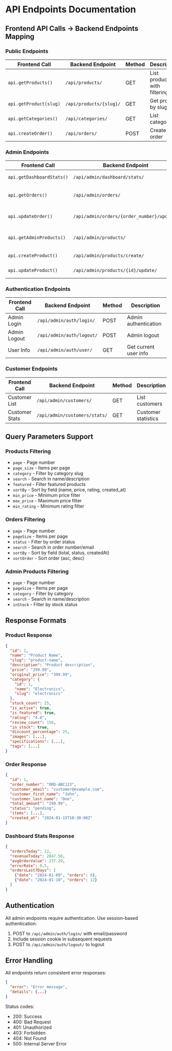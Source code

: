 # API Endpoints Documentation

## Frontend API Calls → Backend Endpoints Mapping

### Public Endpoints

| Frontend Call | Backend Endpoint | Method | Description |
|---------------|------------------|---------|-------------|
| `api.getProducts()` | `/api/products/` | GET | List products with filtering |
| `api.getProduct(slug)` | `/api/products/{slug}/` | GET | Get product by slug |
| `api.getCategories()` | `/api/categories/` | GET | List categories |
| `api.createOrder()` | `/api/orders/` | POST | Create new order |

### Admin Endpoints

| Frontend Call | Backend Endpoint | Method | Description |
|---------------|------------------|---------|-------------|
| `api.getDashboardStats()` | `/api/admin/dashboard/stats/` | GET | Dashboard statistics |
| `api.getOrders()` | `/api/admin/orders/` | GET | List orders with filtering |
| `api.updateOrder()` | `/api/admin/orders/{order_number}/update/` | PATCH | Update order status |
| `api.getAdminProducts()` | `/api/admin/products/` | GET | List products for admin |
| `api.createProduct()` | `/api/admin/products/create/` | POST | Create new product |
| `api.updateProduct()` | `/api/admin/products/{id}/update/` | PATCH | Update product |

### Authentication Endpoints

| Frontend Call | Backend Endpoint | Method | Description |
|---------------|------------------|---------|-------------|
| Admin Login | `/api/admin/auth/login/` | POST | Admin authentication |
| Admin Logout | `/api/admin/auth/logout/` | POST | Admin logout |
| User Info | `/api/admin/auth/user/` | GET | Get current user info |

### Customer Endpoints

| Frontend Call | Backend Endpoint | Method | Description |
|---------------|------------------|---------|-------------|
| Customer List | `/api/admin/customers/` | GET | List customers |
| Customer Stats | `/api/admin/customers/stats/` | GET | Customer statistics |

## Query Parameters Support

### Products Filtering
- `page` - Page number
- `page_size` - Items per page
- `category` - Filter by category slug
- `search` - Search in name/description
- `featured` - Filter featured products
- `sortBy` - Sort by field (name, price, rating, created_at)
- `min_price` - Minimum price filter
- `max_price` - Maximum price filter
- `min_rating` - Minimum rating filter

### Orders Filtering
- `page` - Page number
- `pageSize` - Items per page
- `status` - Filter by order status
- `search` - Search in order number/email
- `sortBy` - Sort by field (total, status, createdAt)
- `sortOrder` - Sort order (asc, desc)

### Admin Products Filtering
- `page` - Page number
- `pageSize` - Items per page
- `category` - Filter by category
- `search` - Search in name/description
- `inStock` - Filter by stock status

## Response Formats

### Product Response
```json
{
  "id": 1,
  "name": "Product Name",
  "slug": "product-name",
  "description": "Product description",
  "price": "299.99",
  "original_price": "399.99",
  "category": {
    "id": 1,
    "name": "Electronics",
    "slug": "electronics"
  },
  "stock_count": 25,
  "is_active": true,
  "is_featured": true,
  "rating": "4.8",
  "review_count": 156,
  "in_stock": true,
  "discount_percentage": 25,
  "images": [...],
  "specifications": [...],
  "tags": [...]
}
```

### Order Response
```json
{
  "id": 1,
  "order_number": "ORD-ABC123",
  "customer_email": "customer@example.com",
  "customer_first_name": "John",
  "customer_last_name": "Doe",
  "total_amount": "299.99",
  "status": "pending",
  "items": [...],
  "created_at": "2024-01-15T10:30:00Z"
}
```

### Dashboard Stats Response
```json
{
  "ordersToday": 12,
  "revenueToday": 2847.50,
  "avgOrderValue": 237.29,
  "errorRate": 0.5,
  "ordersLast7Days": [
    {"date": "2024-01-09", "orders": 8},
    {"date": "2024-01-10", "orders": 12}
  ]
}
```

## Authentication

All admin endpoints require authentication. Use session-based authentication:

1. POST to `/api/admin/auth/login/` with email/password
2. Include session cookie in subsequent requests
3. POST to `/api/admin/auth/logout/` to logout

## Error Handling

All endpoints return consistent error responses:

```json
{
  "error": "Error message",
  "details": {...}
}
```

Status codes:
- 200: Success
- 400: Bad Request
- 401: Unauthorized
- 403: Forbidden
- 404: Not Found
- 500: Internal Server Error
